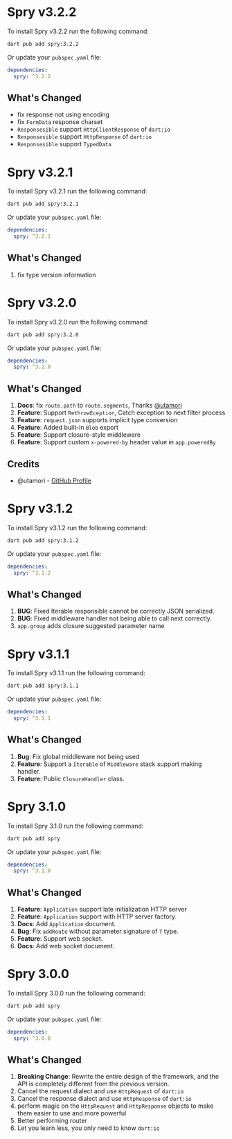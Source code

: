 # Spry v3.2.2

To install Spry v3.2.2 run the following command:

```bash
dart pub add spry:3.2.2
```

Or update your `pubspec.yaml` file:

```yaml
dependencies:
  spry: ^3.2.2
```

## What's Changed

- fix response not using encoding
- fix `FormData` response charset
- `Responsesible` support `HttpClientResponse` of `dart:io`
- `Responsesible` support `HttpResponse` of `dart:io`
- `Responsesible` support `TypedData`

# Spry v3.2.1

To install Spry v3.2.1 run the following command:

```bash
dart pub add spry:3.2.1
```

Or update your `pubspec.yaml` file:

```yaml
dependencies:
  spry: ^3.2.1
```

## What's Changed

1. fix type version information

# Spry v3.2.0

To install Spry v3.2.0 run the following command:

```bash
dart pub add spry:3.2.0
```

Or update your `pubspec.yaml` file:

```yaml
dependencies:
  spry: ^3.2.0
```

## What's Changed

1. **Docs**: fix `route.path` to `route.segments`, Thanks [@utamori](https://github.com/utamori)
2. **Feature**: Support `RethrowEception`, Catch exception to next filter process
3. **Feature**: `request.json` supports implicit type conversion
4. **Feature**: Added built-in `Blob` export
5. **Feature**: Support closure-style middleware
6. **Feature**: Support custom `x-powered-by` header value in `app.poweredBy`

## Credits

- @utamori - [GitHub Profile](https://github.com/utamori)

# Spry v3.1.2

To install Spry v3.1.2 run the following command:

```bash
dart pub add spry:3.1.2
```

Or update your `pubspec.yaml` file:

```yaml
dependencies:
  spry: ^3.1.2
```

## What's Changed

1. **BUG**: Fixed Iterable responsible cannot be correctly JSON serialized.
2. **BUG**: Fixed middleware handler not being able to call next correctly.
3. `app.group` adds closure suggested parameter name

# Spry v3.1.1

To install Spry v3.1.1 run the following command:

```bash
dart pub add spry:3.1.1
```

Or update your `pubspec.yaml` file:

```yaml
dependencies:
  spry: ^3.1.1
```

## What's Changed

1. **Bug**: Fix global middleware not being used
2. **Feature**: Support a `Iterable` of `Middleware` stack support making handler.
3. **Feature**: Public `ClosureHandler` class.

# Spry 3.1.0

To install Spry 3.1.0 run the following command:

```bash
dart pub add spry
```

Or update your `pubspec.yaml` file:

```yaml
dependencies:
  spry: ^3.1.0
```

## What's Changed

1. **Feature**: `Application` support late initialization HTTP server
2. **Feature**: `Application` support with HTTP server factory.
3. **Docs**: Add `Application` document.
4. **Bug**: Fix `addRoute` without parameter signature of `T` type.
5. **Feature**: Support web socket.
6. **Docs**: Add web socket document.

# Spry 3.0.0

To install Spry 3.0.0 run the following command:

```bash
dart pub add spry
```

Or update your `pubspec.yaml` file:

```yaml
dependencies:
  spry: ^3.0.0
```

## What's Changed

1. **Breaking Change**: Rewrite the entire design of the framework, and the API is completely different from the previous version.
2. Cancel the request dialect and use `HttpRequest` of `dart:io`
3. Cancel the response dialect and use `HttpResponse` of `dart:io`
4. perform magic on the `HttpRequest` and `HttpResponse` objects to make them easier to use and more powerful
5. Better performing router
6. Let you learn less, you only need to know `dart:io`
